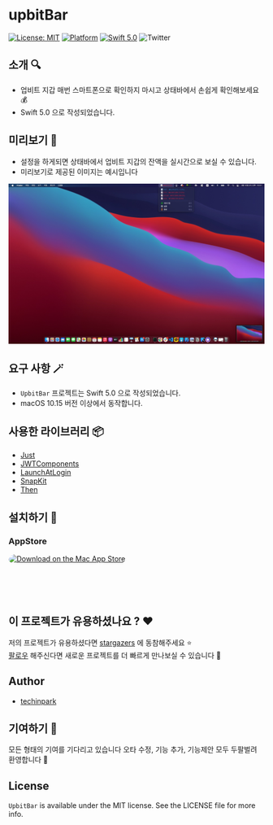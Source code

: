 # upbitBar 


[![License: MIT](https://img.shields.io/badge/license-MIT-blue.svg?style=flat)](https://github.com/techinpark/jandi/blob/main/LICENSE)
[![Platform](https://img.shields.io/badge/platform-macOS-green.svg?style=flat)](https://github.com/techinpark/jandi)
[![Swift 5.0](https://img.shields.io/badge/Swift-5.0-orange.svg?style=flat)](https://developer.apple.com/swift/)
![Twitter](https://img.shields.io/twitter/follow/techinpark.svg?style=social&label=Follow)


## 소개 🔍 

- 업비트 지갑 매번 스마트폰으로 확인하지 마시고 상태바에서 손쉽게 확인해보세요 💰
- Swift 5.0 으로 작성되었습니다.

## 미리보기 👀

- 설정을 하게되면 상태바에서 업비트 지갑의 잔액을 실시간으로 보실 수 있습니다. 
- 미리보기로 제공된 이미지는 예시입니다 

![](./.github/images/preview2.jpg)


## 요구 사항 🪄

- `UpbitBar` 프로젝트는 Swift 5.0 으로 작성되었습니다.
- macOS 10.15 버전 이상에서 동작합니다.


## 사용한 라이브러리 📦

- [Just](https://github.com/dduan/Just) 
- [JWTComponents](https://github.com/couchdeveloper/JWTComponents) 
- [LaunchAtLogin](https://github.com/sindresorhus/LaunchAtLogin)
- [SnapKit](https://github.com/SnapKit/SnapKit)
- [Then](https://github.com/devxoul/Then)

## 설치하기 🎉 

### AppStore

<a href="https://apps.apple.com/us/app/upbitbar-%EC%97%85%EB%B9%84%ED%8A%B8-%EC%9E%90%EC%82%B0-%EC%83%81%ED%83%9C%EB%B0%94/id1557670807?mt=12&amp;itsct=apps_box&amp;itscg=30200" style="display: inline-block; overflow: hidden; border-radius: 13px; width: 250px; height: 83px;"><img src="https://tools.applemediaservices.com/api/badges/download-on-the-mac-app-store/black/en-US?size=250x83&amp;releaseDate=1615334400&h=5932b6c25cf2fde96206d5ffa638d95d" alt="Download on the Mac App Store" style="border-radius: 13px; width: 250px; height: 83px;"></a>

## 이 프로젝트가 유용하셨나요 ? ❤️

저의 프로젝트가 유용하셨다면 [stargazers](https://github.com/techinpark/Jandi/stargazers) 에 동참해주세요 ⭐  
[팔로우](https://github.com/techinpark) 해주신다면 새로운 프로젝트를 더 빠르게 만나보실 수 있습니다  🤩

## Author 
- [techinpark](https://twitter.com/techinpark)

## 기여하기 🌱
모든 형태의 기여를 기다리고 있습니다  오타 수정, 기능 추가, 기능제안 모두 두팔벌려 환영합니다  🥳


## License 
`UpbitBar` is available under the MIT license. See the LICENSE file for more info.

